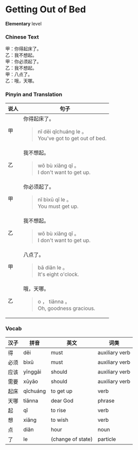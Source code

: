 # Getting Out of Bed
**Elementary** level
### Chinese Text
甲：你得起床了。<br />乙：我不想起。<br />甲：你必须起了。<br />乙：我不想起。<br />甲：八点了。<br />乙：哦，天哪。

### Pinyin and Translation
|说人|句子|
|----|----|
|甲|你得起床了。<blockquote>nǐ děi qǐchuáng le 。<br />You've got to get out of bed.</blockquote>|
|乙|我不想起。<blockquote>wǒ bù xiǎng qǐ 。<br />I don't want to get up.</blockquote>|
|甲|你必须起了。<blockquote>nǐ bìxū qǐ le 。<br />You must get up.</blockquote>|
|乙|我不想起。<blockquote>wǒ bù xiǎng qǐ 。<br />I don't want to get up.</blockquote>|
|甲|八点了。<blockquote>bā diǎn le 。<br />It's eight o'clock.</blockquote>|
|乙|哦，天哪。<blockquote>o ， tiānna 。<br />Oh, goodness gracious.</blockquote>|
### Vocab
|汉子|拼音|英文|词类|
|----|----|----|----|
|得|děi|must|auxiliary verb|
|必须|bìxū|must|auxiliary verb|
|应该|yīnggāi|should|auxiliary verb|
|需要|xūyāo|should|auxiliary verb|
|起床|qǐchuáng|to get up|verb|
|天哪|tiānna|dear God|phrase|
|起|qǐ|to rise|verb|
|想|xiǎng|to wish|verb|
|点|diǎn|hour|noun|
|了|le|(change of state)|particle|